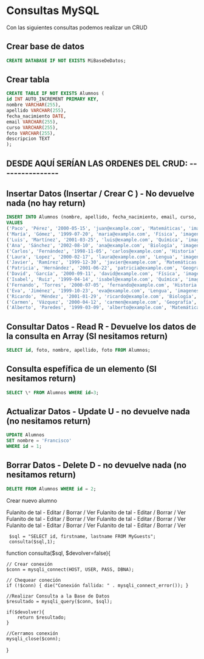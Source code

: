 # Consultas MySQL

Con las siguientes consultas podemos realizar un CRUD

## Crear base de datos

```sql
CREATE DATABASE IF NOT EXISTS MiBaseDeDatos;
```

## Crear tabla

```sql
CREATE TABLE IF NOT EXISTS Alumnos (
id INT AUTO_INCREMENT PRIMARY KEY,
nombre VARCHAR(255),
apellido VARCHAR(255),
fecha_nacimiento DATE,
email VARCHAR(255),
curso VARCHAR(255),
foto VARCHAR(255),
descripcion TEXT
);
```

## DESDE AQUÍ SERÍAN LAS ORDENES DEL CRUD:  ----------------

## Insertar Datos (Insertar / Crear C ) - No devuelve nada (no hay return)

```sql
INSERT INTO Alumnos (nombre, apellido, fecha_nacimiento, email, curso, foto, descripcion)
VALUES
('Paco', 'Pérez', '2000-05-15', 'juan@example.com', 'Matemáticas', 'imagenes/juan_perez.jpg', 'Alumno dedicado a las matemáticas, siempre dispuesto a ayudar a sus compañeros con problemas de álgebra y cálculo.'),
('María', 'Gómez', '1999-07-20', 'maria@example.com', 'Física', 'imagenes/maria_gomez.jpg', 'Apasionada por la física, especialmente la mecánica cuántica. Siempre busca entender cómo funcionan las cosas a nivel subatómico.'),
('Luis', 'Martínez', '2001-03-25', 'luis@example.com', 'Química', 'imagenes/luis_martinez.jpg', 'Excelente en química orgánica, le encanta experimentar con reacciones químicas en su tiempo libre.'),
('Ana', 'Sánchez', '2002-08-10', 'ana@example.com', 'Biología', 'imagenes/ana_sanchez.jpg', 'Futura bióloga, interesada en la conservación del medio ambiente y la biodiversidad.'),
('Carlos', 'Fernández', '1998-11-05', 'carlos@example.com', 'Historia', 'imagenes/carlos_fernandez.jpg', 'Gran amante de la historia, especialmente de la historia medieval y la Edad Moderna.'),
('Laura', 'Lopez', '2000-02-17', 'laura@example.com', 'Lengua', 'imagenes/laura_lopez.jpg', 'Entusiasta de la literatura clásica, le encanta leer novelas de autores como Cervantes y Shakespeare.'),
('Javier', 'Ramírez', '1999-12-30', 'javier@example.com', 'Matemáticas', 'imagenes/javier_ramirez.jpg', 'Interesado en las matemáticas aplicadas, especialmente en las que se usan en la ingeniería.'),
('Patricia', 'Hernández', '2001-06-22', 'patricia@example.com', 'Geografía', 'imagenes/patricia_hernandez.jpg', 'Curiosa por el mundo, le fascina estudiar las diversas culturas y paisajes de diferentes países.'),
('David', 'García', '2000-09-11', 'david@example.com', 'Física', 'imagenes/david_garcia.jpg', 'Apasionado por la física teórica, especialmente en áreas como la relatividad general y la cosmología.'),
('Isabel', 'Ruiz', '1999-04-14', 'isabel@example.com', 'Química', 'imagenes/isabel_ruiz.jpg', 'Le gusta investigar sobre la química detrás de los productos de uso cotidiano y cómo afectan al medio ambiente.'),
('Fernando', 'Torres', '2000-07-05', 'fernando@example.com', 'Historia', 'imagenes/fernando_torres.jpg', 'Su interés principal está en la historia antigua, especialmente en la antigua Grecia y Roma.'),
('Eva', 'Jiménez', '1999-10-23', 'eva@example.com', 'Lengua', 'imagenes/eva_jimenez.jpg', 'Le encanta escribir y participar en concursos de poesía y escritura creativa.'),
('Ricardo', 'Méndez', '2001-01-29', 'ricardo@example.com', 'Biología', 'imagenes/ricardo_mendez.jpg', 'Fascinado por la biología molecular y genética, con aspiraciones de trabajar en investigación.'),
('Carmen', 'Vázquez', '2000-04-12', 'carmen@example.com', 'Geografía', 'imagenes/carmen_vazquez.jpg', 'Estudia la geografía humana y cómo la población y los recursos afectan al medio ambiente.'),
('Alberto', 'Paredes', '1999-03-09', 'alberto@example.com', 'Matemáticas', 'imagenes/alberto_paredes.jpg', 'Apasionado de la resolución de problemas complejos y las matemáticas puras, le gusta desafiarse a sí mismo con ejercicios difíciles.');

```

## Consultar Datos - Read R - Devuelve los datos de la consulta en Array (SI nesitamos return)

```sql
SELECT id, foto, nombre, apellido, foto FROM Alumnos;
```

## Consulta espefífica de un elemento (SI nesitamos return)

```sql
SELECT \* FROM Alumnos WHERE id=3;
```

## Actualizar Datos - Update U - no devuelve nada (no nesitamos return)

```sql
UPDATE Alumnos
SET nombre = 'Francisco'
WHERE id = 1;
```
## Borrar Datos - Delete D - no devuelve nada (no nesitamos return)
```sql
DELETE FROM Alumnos WHERE id = 2;
````



Crear nuevo alumno

Fulanito de tal - Editar / Borrar / Ver
Fulanito de tal - Editar / Borrar / Ver
Fulanito de tal - Editar / Borrar / Ver
Fulanito de tal - Editar / Borrar / Ver
Fulanito de tal - Editar / Borrar / Ver
Fulanito de tal - Editar / Borrar / Ver




     $sql = "SELECT id, firstname, lastname FROM MyGuests";  
     consulta($sql,1);



function consulta($sql, $devolver=false){
   
    // Crear conexión
    $conn = mysqli_connect(HOST, USER, PASS, DBNA);

    // Chequear coneción
    if (!$conn) { die("Conexión fallida: " . mysqli_connect_error()); }

    //Realizar Consulta a la Base de Datos
    $resultado = mysqli_query($conn, $sql);
    
    if($devolver){
        return $resultado;
    }

    //Cerramos conexión
    mysqli_close($conn);

}




   